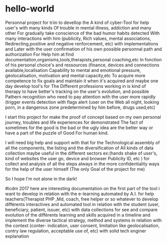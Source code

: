 # hello-world
Personnal project for triin to devellop the 
A kind of cyber-Tool for help user's with many kinds 
Of trouble in mental illness, addiction and many other
For gradually take conscience of the bad humor habits detected 
With many interactions with him (publicity, Rich values, mental associations, 
Redirecting,positive and negative renforcement, etc) with implementations and
Later with the user confirmation of his own possible personnal path and authorization 
For Help him at:find documentation,organisms,tools,therapists,personal coaching,etc 
In fonction of his personal choice's and ressources (finance, devices and connections available,localisation 
Capability to mental and emotional pressure, géolocalisation, motivation and mental capacity,etc
To acquire more competence to fix goals and maintain it when it's acquired and maybe one day develop tool's for
The Different professions working in is kind of therapy to have better's tracking on the user's evolution, and possible 
Pathern recognition who need to pay attention with the user more rapidly (trigger events detection with flags alert (user on the
Web all night, looking porn, in a dangerous zone predetermined by him before, drugs used,etc) 




I start this project for make the proof of concept based on my own personal journey, troubles and life experiences for demonstrated 
The fact of sometimes for the good is the bad or the ugly idea are the better way or have a part of the puzzle of Good 
For human kind.



I will need big help and support with that for the Technological assembly of all the components, the listing and the diversification of
All kinds of data collection maybe useful in the different sectors ex:(hands shake of user's, kind of websites the user go, device and browser 
Publicity ID, etc ) for collect and analysis of all the steps always in the more confidentiality ways for the help of the user himself (The only
Goal of the project for me)

So I hope I'm not alone in the dark!

#icdm 2017 here are interesting documentation on the first part of the tool i want to develop in relation with the e-learning automated by A.I. for help teachers(Therapist PHP ,Md, coach, free helper or so whatever  to develop différents interactives and automated tool in relation with the student (user, beneficiary, patient, issuer, etc) with data collections for see and compare evolution of the différents learning and skills acquired in a timeline and implement the diverse tactical strategy, method and systems in relation with the context (conter- indication, user consent, limitation like geolocalisation, contry law regulation, acceptable use of, etc) with solid tech enginer explanation 
